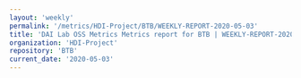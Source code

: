 ```yaml
---
layout: 'weekly'
permalink: '/metrics/HDI-Project/BTB/WEEKLY-REPORT-2020-05-03'
title: 'DAI Lab OSS Metrics Metrics report for BTB | WEEKLY-REPORT-2020-05-03'
organization: 'HDI-Project'
repository: 'BTB'
current_date: '2020-05-03'
---
```

